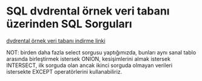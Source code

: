 # SQL dvdrental örnek veri tabanı üzerinden SQL Sorguları

[dvdrental örnek veri tabanı indirme linki](https://www.postgresqltutorial.com/wp-content/uploads/2019/05/dvdrental.zip)


NOT: birden daha fazla select sorgusu yaptığımızda,
bunları aynı sanal tablo arasında birleştirmek istersek ONION,
kesişimlerini almak istersek INTERSECT,
ilk sorguda olan ancak ikinci sorguda olmayan verileri istersekte EXCEPT operatörlerini kullanabiliriz.
